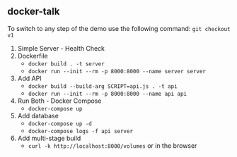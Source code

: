 ## docker-talk

To switch to any step of the demo use the following command:
    `git checkout v1`

1. Simple Server - Health Check
2. Dockerfile
    - `docker build . -t server`
    - `docker run --init --rm -p 8000:8000 --name server server`
3. Add API
    - `docker build --build-arg SCRIPT=api.js . -t api`
    - `docker run --init --rm -p 8000:8000 --name api api`
4. Run Both - Docker Compose
    - `docker-compose up`
5. Add database
    - `docker-compose up -d`
    - `docker-compose logs -f api server`
6. Add multi-stage build
    - `curl -k http://localhost:8000/volumes` or in the browser
